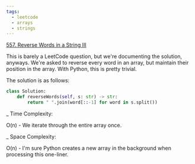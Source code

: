 ```yaml
---
tags:
  - leetcode
  - arrays
  - strings
---
```


<a href="https://leetcode.com/problems/squares-of-a-sorted-array/">
557. Reverse Words in a String III</a>

This is barely a LeetCode question, but we're documenting the solution, anyways.
We're asked to reverse every word in an array, but maintain their position in
the array. With Python, this is pretty trivial.

The solution is as follows:

```python
class Solution:
    def reverseWords(self, s: str) -> str:
        return " ".join(word[::-1] for word in s.split())
```

\_ Time Complexity:

O(n) - We iterate through the entire array once.

\_ Space Complexity:

O(n) - I'm sure Python creates a new array in the background when processing
this one-liner.
